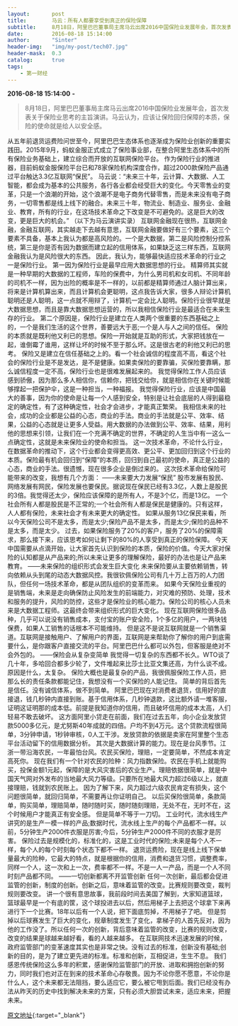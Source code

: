 ```yaml
---
layout:       post
title:        马云：所有人都要享受到真正的保险保障
subtitle:     8月18日，阿里巴巴董事局主席马云出席2016中国保险业发展年会，首次发表关于保险业思考的主旨演讲。马云认为，应该让保险回归保障的本质，保险的使命就是给人以安全感。
date:         2016-08-18 15:14:00
author:       "Sinter"
header-img:   "img/my-post/tech07.jpg"
header-mask:  0.3
catalog:      true
tags:
    - 第一财经
---
```


**2016-08-18 15:14:00**  **-**

> 8月18日，阿里巴巴董事局主席马云出席2016中国保险业发展年会，首次发表关于保险业思考的主旨演讲。马云认为，应该让保险回归保障的本质，保险的使命就是给人以安全感。

从五年前退货运费险问世至今，阿里巴巴生态体系也逐渐成为保险业创新的重要实践田。2015年9月，蚂蚁金服正式成立了保险事业部，在整合阿里生态体系中的所有保险业务基础上，建立综合而开放的互联网保险平台。
作为保险行业的推进器，目前蚂蚁金服保险平台已和78家保险机构深度合作，超过2000款保险产品通过平台触达3.3亿互联网“保民”。
马云说：“未来三十年，云计算、大数据、人工智能，都会成为基本的公共服务，各行各业都会经受巨大的变化。今天零售业的变革，只是一个浪潮的开始，这个浪潮不是电子商务代替零售，而是未来没有电子商务，一切零售都是线上线下的融合。未来三十年，物流业、制造业、服务业、金融业、教育，所有的行业，在这场技术革命之下改变是不可避免的。这是巨大的改变，更是巨大的机会。”
（以下为马云演讲实录）
互联网金融现在很热，互联网金融，金融互联网，其实越走下去越有意思，互联网金融要做好有三个要素，这三个要素不具备，基本上我认为都是高风险的。一个是大数据，第二是风险控制分控系统，第三是你是否有因为数据而建立起的信用体系，如果缺乏这三样东西，互联网金融我认为是风险很大的东西。
因此，我认为，能够最快适应技术革命的行业之一是保险行业。
第一因为保险行业是最早应用大数据思想的行业。
精算师其实就是一种早期的大数据的工程师，车险的保费中，为什么男司机和女司机、不同年龄的司机不一样，因为出险的概率是不一样的，以前都是精算师通过人脑计算出来，将来是计算机算出来，而且计算机会更聪明，这点我告诉大家，很多人辩论计算机聪明还是人聪明，这一点就不用辩了，计算机一定会比人聪明。保险行业很早就是大数据思想，而且是靠大数据思想运营的，所以我相信保险行业是最适合在未来生存的行业。
第二个原因是，保险行业是建立在人类两个很重要的东西基础之上的，一个是我们生活的这个世界，善要远大于恶;一个是人与人之间的信任。
保险的本质就是既利他又利已的思想。保险一开始就是互助的形式，大家把钱放在一起，谁倒霉了谁用，这样让坏的时候不至于那么坏。这是很古老的利他又利已的思考。
保险又是建立在信任基础之上的。看一个社会诚信的程度高不高，看这个社会的保险行业是不是发达，是不是健康。如果卖保险的要靠骗，买保险要靠瞒，那么诚信程度一定不高，保险行业也是很难发展起来的。
我觉得保险工作人员应该感到骄傲，因为那么多人相信你，信赖你，把钱交给你，就是相信你在关键时候能够撑起一把保护伞，这是一种担当，一种福报。
我觉得保险行业，应该是中国最大的善事，因为你的使命是让每一个人感到安全，特别是让社会底层的人得到最稳定的确定性，有了这种确定性，社会才会进步，才能真正繁荣。
我相信未来的社会，成功的企业都是公益的心态，商业的手法。商业的手法就是公平、效率、结果，公益的心态就是让更多人受益。用大数据的办法做到公平、效率、结果，用利他的思想来引领，让我们在一个充满不确定的世界，不确定的人生当中有一这么一点确定性，这就是未来保险业的使命和担当。
这一次技术革命，不论什么行业，在数据革命的推动下，这个行业都会变得更高效、更公平、更加回归到这个行业的本质。保险最有机会回归到“保障”的本质，回归到自己最初的使命，真正是公益的心态，商业的手法。很遗憾，现在很多企业是倒过来的。
这次技术革命给保险可能带来的改变，我想有几个方面：
——未来要大力发展“保民”
股市发展有股民、网络发展有网民，保险发展也要保民。据说现在保民已经有3.3亿，人数上是股民的3倍。我觉得还太少，保险应该保障的是所有人，不是3个亿，而是13亿。
一个社会所有人都是股民是不正常的;一个社会所有人都是保民是健康的。只有这样，人人都有保险，未来社会才有未来更大的确定性。
如果从服务13亿保民来看，所以今天保险公司不是太多，而是太少;保险产品不是太多，而是太少;保险的品种不是太多，而是太少。
过去，如果保险服务了20%的客户，服务了20%的保障需求，那么接下来，应该思考如何让剩下的80%的人享受到真正的保险保障。
今天中国需要从点滴开始，让大家首先认识到保险的本质，保险的价值。今天大家对保险的认知都是从产品来的;所以未来让更多的理解保险，最好的办法也是让产品来教育。
——未来保险的组织形式会发生巨大变化
未来保险要从主要依赖销售，转向依赖从头到尾的动态大数据风控。我很钦佩保险公司有几十万上百万的人力团队，但任何一场技术革命，都是从团队组织的变革而来。
如果今天保险业重视的是销售端，未来是走向确保防止风险发生的前端能力，对灾难的预防、处理，技术和服务的提升，风险的防控，这些才是保险业的核心能力。保险公司的核心人员未来是大数据工程师。这最终会带来组织形式的巨大变化。
现在互联网保险很多品种，几乎可以说没有销售成本，支付宝的账户安全险，1个多亿的用户，一两块钱保费，如果人工销售的话根本不可能维持。
但是这不是说互联网就是一个销售渠道。互联网是接触用户、了解用户的界面，互联网是来帮助你了解你的用户到底需要什么，是你跟客户直接交流的平台。阿里巴巴什么都可以外包，但客服是绝对不会外包的。
——保险会从复杂变简单
我觉得一切复杂的东西都不长久。WTO谈了几十年，多哈回合都多少轮了，文件堆起来比莎士比亚文集还高，为什么谈不成。原因是什么，太复杂。
保险大概也是最复杂的产品，我很佩服保险工作人员，把那么长的责任条款都能记住，我想没有一个买保险的人能记住。
简单的背后首先是信任。没有诚信体系，做不到简单。
阿里巴巴现在对消费者退货，信用好的直接退，钱几秒钟内直接到账。基于信用体系，几秒钟退款，这比额外请一堆客服，证明这证明那的成本低。前提是我知道你的信用，而且破坏信用的成本太高，人们轻易不敢去破坏。
这方面阿里小贷走在前面，我们在过去五年，向小企业发放贷款5000多亿元，是尤努斯40年成就的四倍。户均不到4万元。这个贷款流程很简单，3分钟申请，1秒钟审核，0人工干涉。发放贷款的依据是卖家在阿里整个生态平台活动留下的信用数据分析。
其次是大数据计算的能力。现在是台风季节。江浙一带沿海农民，一年最怕台风。农民买保险，理赔，一定要简单，不然成本肯定高死你。
现在我们有一个针对农民的险种：风力指数保险。农民在手机上就能购买，投保金额1元起，保障的是大风灾害后的农业生产。理赔依据很简单，就是中国天气网对外发布的当地最大风力等级。只要所在地最大风力超过6级以上，就直接理赔，钱就到农民账上。
因为了解下来，风力超过六级农民肯定有损失，这个问题很简单，就回归简单，不需要再让你证明自己。
以后买保险很简单，条款简单，购买简单，理赔简单，随时随时买，随时随刻理赔，无处不在，无时不在，这个时候用户才能真正有安全感。
但是简单不等于一刀切。
工业时代，流水线生产讲究的是生产一模一样的产品;数据时代，流水线上生产的每个产品都不一样。以前，5分钟生产2000件衣服是厉害;今后，5分钟生产2000件不同的衣服才是厉害。
保险过去是规模化的，标准化的，这是工业时代的保险;未来是每个人不一样，每个人的每个时刻每个状态下都不一样。
退货运费险，现在是线上线下保单量最大的险种，它最大的特点，就是根据你的信用，消费和退货习惯，调整费率，同样一个人，这一次和上一次，费率都不一样。不是一人一产品，而是一个人不同时刻产品都不同。
——一切创新都离不开监管创新
任何一次创新，最后都会促进监管的创新，制度的创新。创新之后，意味着监管的改变。比赛规则要改变，裁判规则要改变。
讲一个很有意思故事，我前段时间去美国了解到，大家知道篮球，篮球最早是一个有底的筐，这个球投进去以后，然后用梯子上去把这个球拿下来再进行下一个比赛。18年以后有一个人说，把下面底剪掉，不用梯子了吧。
但是剪掉以后球赛发生了巨大的变化，规章制度发生了变化，拿梯子的人首先反对，因为他的工作没了。所以任何一次的创新，背后意味着监管的改变，比赛的规则改变，改变的结果是球越来越好看，看的人越来越多。
在互联网技术迅速发展的时候，政府监管部门的变革速度其实也是非常之快。没有过去的标准，创新没有基础;创新的目的，是为了建立更先进的标准。标准和创新，互相促进，生生不息。
我们感恩传统保险这么多年的积累，感谢保险监管部门的开放、进取和拥抱创新的努力，同时我们也对正在到来的技术革命心存敬畏。因为不论你愿不愿意，不论你是什么人，这个未来都无法阻挡，要么适应它，要么被它甩到后面。我们已经没有办法从昨天的历史中找到解决未来的方案，只有必须大胆尝试未来，适应未来，把握未来。


[原文地址](http://www.yicai.com/news/5065699.html){:target="_blank"}



